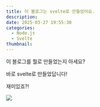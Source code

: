 ```yaml
---
title: 이 블로그는 svelte로 만들었어요.
description: 
date: 2025-03-27 19:55:30
categories:
  - Node.js
  - Svelte
thumbnail: 
---
```


이 블로그를 뭘로 만들었는지 아세요?

바로 svelte로 만들었답니다!

재미있죠?!

![](https://dummyimage.com/600x400/000/fff)